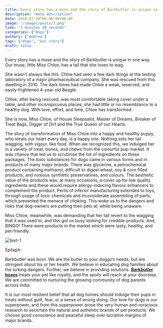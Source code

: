 ```yaml
---
title: Every story has a muse and the story of Barkbutler is unique in one way.
description: "meta description"
date: 2018-07-29T06:00:00+00:00
image: "/images/posts/3.png"
time: "3 minutes 30 seconds"
categories: ["Dogs"]
authors: ["Andrea"]
tags: ["dogs", "our story"]
draft: false
---
```


Every story has a muse and the story of Barkbutler is unique in one way. Our muse, little Miss Chloe, has a tail that she loves to wag.

She wasn’t always like this. Chloe had seen a few dark things at the testing laboratory of a major pharmaceutical company. She was rescued from this dwelling in 2010. The dark times had made Chloe a weak, reserved, and easily frightened 4-year old Beagle.

Chloe, after being rescued, was most comfortable taking cover under a table, and other inconspicuous places; she had little or no resemblance to a healthy dog. With love, effort, and time, Chloe has transformed.

She is now, Miss Chloe, of House Sleepsalot, Master of Dreams, Breaker of Treat Bags, Digger of Dirt and the True Queen of our Hearts.

The story of transformation of Miss Chloe into a happy and healthy puppy, who steals our heart every day, is a happy one. Nothing sets her tail wagging, with vigour, like food. When we recognized this, we indulged her in a variety of treat, bones, and chews from the colourful pup-market. It was chance that led us to scrutinise the list of ingredients on these packages. The toxic substances for dogs came in various forms and in products of many major brands. There was glycerine, a petrochemical product containing methanol, difficult to digest wheat, soy & corn filled products, and noxious synthetic preservatives, and colours. The aesthetic value of the products was, at many occasions, a cover up for low quality ingredients and these would require allergy-inducing flavour enhancers to complement the product. Perils of inferior manufacturing extended to toys, through usage of toxic chemicals and inconsiderate assembling of parts, which presented the menace of choking. This woke us to the dangers and risks that dog-owners are putting their pets at, while being unaware.

Miss Chloe, meanwhile, was demanding that her tail revert to the wagging that it was used to, and this got us busy looking for credible products. And, BINGO! There were products in the market which were tasty, healthy, and pet-friendly.

<img src="/images/posts/2.1.png" alt="text-1" />

Epitaph:

Barkbutler was born. We are the butler to your doggo’s needs, but are stringent about his or her health. We believe in educating dog families about the lurking dangers. Further, we believe in providing solutions. [**Barkbutler boxes**](https://barkbutler.in/) treats your pet like royalty, and the spoils will reach at your doorstep. We are committed to nurturing the growing community of dog parents across India.

It is our most resilient belief that all dog homes should indulge their pups in treats without guilt, fear, or a sense of wrong doing. Our love for dogs is our superpower, and from this superpower arose the very human and voracious research to ascertain the natural and authentic brands of pet products. We choose good conscience and peaceful sleep over lucrative margins of major brands.
